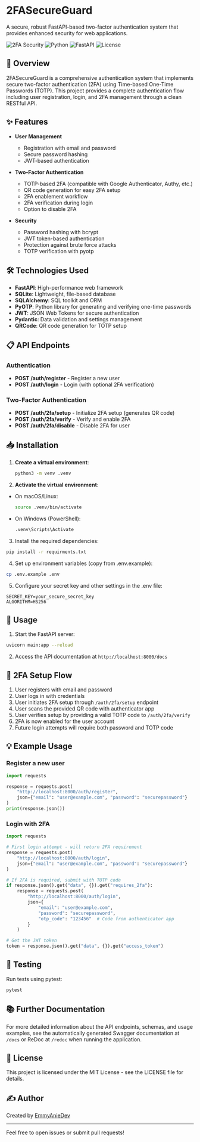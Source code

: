 # 2FASecureGuard

A secure, robust FastAPI-based two-factor authentication system that provides enhanced security for web applications.

![2FA Security](https://img.shields.io/badge/2FA-Enabled-brightgreen)
![Python](https://img.shields.io/badge/Python-3.8+-blue)
![FastAPI](https://img.shields.io/badge/FastAPI-Latest-blue)
![License](https://img.shields.io/badge/License-MIT-green)

## 🔐 Overview

2FASecureGuard is a comprehensive authentication system that implements secure two-factor authentication (2FA) using Time-based One-Time Passwords (TOTP). This project provides a complete authentication flow including user registration, login, and 2FA management through a clean RESTful API.

## ✨ Features

- **User Management**
  - Registration with email and password
  - Secure password hashing
  - JWT-based authentication

- **Two-Factor Authentication**
  - TOTP-based 2FA (compatible with Google Authenticator, Authy, etc.)
  - QR code generation for easy 2FA setup
  - 2FA enablement workflow
  - 2FA verification during login
  - Option to disable 2FA

- **Security**
  - Password hashing with bcrypt
  - JWT token-based authentication
  - Protection against brute force attacks
  - TOTP verification with pyotp

## 🛠️ Technologies Used

- **FastAPI**: High-performance web framework
- **SQLite**: Lightweight, file-based database
- **SQLAlchemy**: SQL toolkit and ORM
- **PyOTP**: Python library for generating and verifying one-time passwords
- **JWT**: JSON Web Tokens for secure authentication
- **Pydantic**: Data validation and settings management
- **QRCode**: QR code generation for TOTP setup

## 📋 API Endpoints

### Authentication

- **POST /auth/register** - Register a new user
- **POST /auth/login** - Login (with optional 2FA verification)

### Two-Factor Authentication

- **POST /auth/2fa/setup** - Initialize 2FA setup (generates QR code)
- **POST /auth/2fa/verify** - Verify and enable 2FA
- **POST /auth/2fa/disable** - Disable 2FA for user

## 📥 Installation

1. **Create a virtual environment**:  

   ```sh
   python3 -m venv .venv
   ```

2. **Activate the virtual environment**:  

- On macOS/Linux:  

     ```sh
     source .venv/bin/activate
     ```

- On Windows (PowerShell):  

     ```sh
     .venv\Scripts\Activate

3. Install the required dependencies:
```bash
pip install -r requirments.txt
```

4. Set up environment variables (copy from .env.example):
```bash
cp .env.example .env
```

5. Configure your secret key and other settings in the .env file:
```
SECRET_KEY=your_secure_secret_key
ALGORITHM=HS256
```

## 🚀 Usage

1. Start the FastAPI server:
```bash
uvicorn main:app --reload
```

2. Access the API documentation at `http://localhost:8000/docs`

## 📱 2FA Setup Flow

1. User registers with email and password
2. User logs in with credentials
3. User initiates 2FA setup through `/auth/2fa/setup` endpoint
4. User scans the provided QR code with authenticator app
5. User verifies setup by providing a valid TOTP code to `/auth/2fa/verify`
6. 2FA is now enabled for the user account
7. Future login attempts will require both password and TOTP code

## 💡 Example Usage

### Register a new user

```python
import requests

response = requests.post(
    "http://localhost:8000/auth/register",
    json={"email": "user@example.com", "password": "securepassword"}
)
print(response.json())
```

### Login with 2FA

```python
import requests

# First login attempt - will return 2FA requirement
response = requests.post(
    "http://localhost:8000/auth/login",
    json={"email": "user@example.com", "password": "securepassword"}
)

# If 2FA is required, submit with TOTP code
if response.json().get("data", {}).get("requires_2fa"):
    response = requests.post(
        "http://localhost:8000/auth/login",
        json={
            "email": "user@example.com", 
            "password": "securepassword",
            "otp_code": "123456"  # Code from authenticator app
        }
    )

# Get the JWT token
token = response.json().get("data", {}).get("access_token")
```

## 🧪 Testing

Run tests using pytest:

```bash
pytest
```

## 📚 Further Documentation

For more detailed information about the API endpoints, schemas, and usage examples, see the automatically generated Swagger documentation at `/docs` or ReDoc at `/redoc` when running the application.

## 📄 License

This project is licensed under the MIT License - see the LICENSE file for details.

## ✍️ Author

Created by [EmmyAnieDev](https://github.com/EmmyAnieDev)

---

Feel free to open issues or submit pull requests!